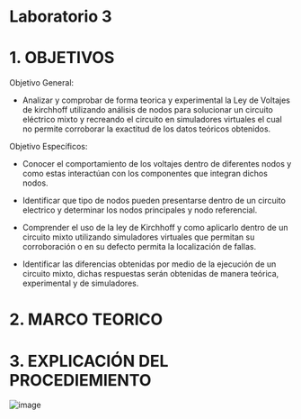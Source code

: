 # Laboratorio 3
# 1. OBJETIVOS 
Objetivo General:
* Analizar y comprobar de forma teorica y experimental la Ley de Voltajes de kirchhoff utilizando análisis de nodos para solucionar un circuito eléctrico mixto y recreando el circuito en simuladores virtuales el cual no permite corroborar la exactitud de los datos teóricos obtenidos.

Objetivo Específicos:

* Conocer el comportamiento de los voltajes dentro de diferentes nodos y como estas interactúan con los componentes que integran dichos nodos.

* Identificar que tipo de nodos pueden presentarse dentro de un circuito electrico y determinar los nodos principales y nodo referencial.

* Comprender el uso de la ley de Kirchhoff y como aplicarlo dentro de un circuito mixto utilizando simuladores virtuales que permitan su corroboración o en su defecto permita la localización de fallas.

* Identificar las diferencias obtenidas por medio de la ejecución de un circuito mixto, dichas respuestas serán obtenidas de manera teórica, experimental y de simuladores.

# 2. MARCO TEORICO 



# 3. EXPLICACIÓN DEL PROCEDIEMIENTO 

![image](https://user-images.githubusercontent.com/105617383/172480657-6707e0d6-6f4e-44f7-ad4b-07e341bc14a3.png)
